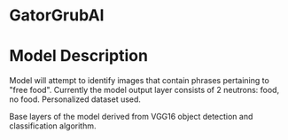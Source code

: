 # GatorGrubAI 

# Model Description

Model will attempt to identify images that contain phrases pertaining to "free food". Currently the model output layer consists of 2 neutrons: food, no food. Personalized dataset used. 

Base layers of the model derived from VGG16 object detection and classification algorithm.

